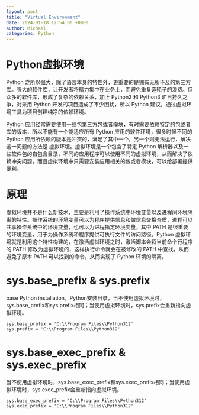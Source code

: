 ```yaml
---
layout: post
title: "Virtual Environment"
date: 2024-01-18 12:54:00 +0800
author: Michael
categories: Python
---
```


# Python虚拟环境
Python 之所以强大，除了语言本身的特性外，更重要的是拥有无所不及的第三方库。强大的软件库，让开发者将精力集中在业务上，而避免重复造轮子的浪费。但众多的软件库，形成了复杂的依赖关系，加上 Python2 和 Python3 旷日持久之争，对采用 Python 开发的项目造成了不少困扰，所以 Python 建议，通过虚拟环境工具为项目创建纯净的依赖环境。

Python 应用经常需要使用一些包第三方包或者模块，有时需要依赖特定的包或者库的版本，所以不能有一个能适应所有 Python 应用的软件环境，很多时候不同的 Python 应用所依赖的版本是冲突的，满足了其中一个，另一个则无法运行，解决这一问题的方法是 虚拟环境。虚拟环境是一个包含了特定 Python 解析器以及一些软件包的自包含目录，不同的应用程序可以使用不同的虚拟环境，从而解决了依赖冲突问题，而且虚拟环境中只需要安装应用相关的包或者模块，可以给部署提供便利。

# 原理
虚拟环境并不是什么新技术，主要是利用了操作系统中环境变量以及进程间环境隔离的特性。操作系统的环境变量可以为程序提供信息和做信息交换介质，进程可以共享操作系统中的环境变量，也可以为进程指定环境变量，其中 PATH 是很重要的环境变量，用于为操作系统和程序提供可执行文件的访问路径。Python 虚拟环境就是利用这个特性构建的，在激活虚拟环境之时，激活脚本会将当前命令行程序的 PATH 修改为虚拟环境的，这样执行命令就会在被修改的 PATH 中查找，从而避免了原本 PATH 可以找到的命令，从而实现了 Python 环境的隔离。

# sys.base_prefix & sys.prefix
base Python installation，Python安装目录，当不使用虚拟环境时，sys.base_prefix和sys.prefix相同；当使用虚拟环境时，sys.prefix会重新指向虚拟环境。

    sys.base_prefix = 'C:\\Program Files\\Python312'
    sys.prefix = 'C:\\Program Files\\Python312'

# sys.base_exec_prefix & sys.exec_prefix
当不使用虚拟环境时，sys.base_exec_prefix和sys.exec_prefix相同；当使用虚拟环境时，sys.exec_prefix会重新指向虚拟环境。

    sys.base_exec_prefix = 'C:\\Program Files\\Python312'
    sys.exec_prefix = 'C:\\Program Files\\Python312'